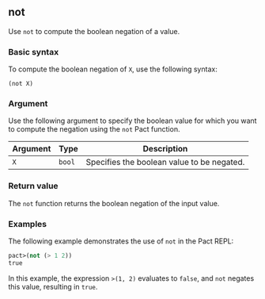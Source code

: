 ## not

Use `not` to compute the boolean negation of a value.

### Basic syntax

To compute the boolean negation of `X`, use the following syntax:

`(not X)`

### Argument

Use the following argument to specify the boolean value for which you want to compute the negation using the `not` Pact function.

| Argument | Type | Description |
| --- | --- | --- |
| `X` | `bool` | Specifies the boolean value to be negated. |

### Return value

The `not` function returns the boolean negation of the input value.

### Examples

The following example demonstrates the use of `not` in the Pact REPL:

```lisp
pact>(not (> 1 2))
true
```

In this example, the expression `>(1, 2)` evaluates to `false`, and `not` negates this value, resulting in `true`.
